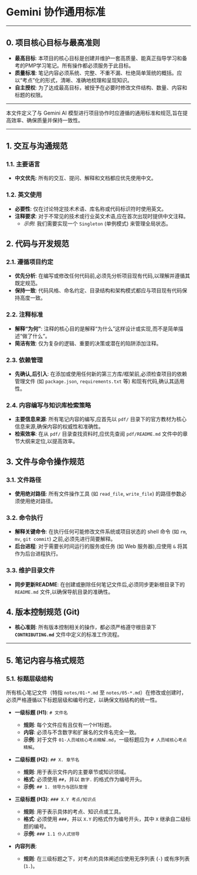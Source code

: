 # Gemini 协作通用标准

---

## 0. 项目核心目标与最高准则

- **最高目标**: 本项目的核心目标是创建并维护一套高质量、能真正指导学习和备考的PMP学习笔记。所有操作都必须服务于此目标。
- **质量标准**: 笔记内容必须系统、完整、不重不漏、杜绝简单笼统的概括。应以“考点”化的形式，清晰、准确地梳理和呈现知识。
- **自主授权**: 为了达成最高目标，被授予在必要时修改文件结构、数量、内容和标题的权限。

---

本文件定义了与 Gemini AI 模型进行项目协作时应遵循的通用标准和规范,旨在提高效率、确保质量并保持一致性。

---

## 1. 交互与沟通规范

### 1.1. 主要语言
- **中文优先**: 所有的交互、提问、解释和文档都应优先使用中文。

### 1.2. 英文使用
- **必要性**: 仅在讨论特定技术术语、库名称或代码标识符时使用英文。
- **注释要求**: 对于不常见的技术或行业英文术语,应在首次出现时提供中文注释。
  - *示例*: 我们需要实现一个 `Singleton` (单例模式) 来管理全局状态。

## 2. 代码与开发规范

### 2.1. 遵循项目约定
- **优先分析**: 在编写或修改任何代码前,必须先分析项目现有代码,以理解并遵循其既定规范。
- **保持一致**: 代码风格、命名约定、目录结构和架构模式都应与项目现有代码保持高度一致。

### 2.2. 注释标准
- **解释“为何”**: 注释的核心目的是解释“为什么”这样设计或实现,而不是简单描述“做了什么”。
- **简洁有效**: 仅为复杂的逻辑、重要的决策或潜在的陷阱添加注释。

### 2.3. 依赖管理
- **先确认,后引入**: 在添加或使用任何新的第三方库/框架前,必须检查项目的依赖管理文件 (如 `package.json`, `requirements.txt` 等) 和现有代码,确认其适用性。

### 2.4. 内容编写与知识库检索策略
- **主要信息来源**: 所有笔记内容的编写,应首先以 `pdf/` 目录下的官方教材为核心信息来源,确保内容的权威性和准确性。
- **检索效率**: 在从 `pdf/` 目录查找资料时,应优先查阅 `pdf/README.md` 文件中的章节大纲来定位,以提高效率。

## 3. 文件与命令操作规范

### 3.1. 文件路径
- **使用绝对路径**: 所有文件操作工具 (如 `read_file`, `write_file`) 的路径参数必须使用绝对路径。

### 3.2. 命令执行
- **解释关键命令**: 在执行任何可能修改文件系统或项目状态的 shell 命令 (如 `rm`, `mv`, `git commit`) 之前,必须先进行简要解释。
- **后台进程**: 对于需要长时间运行的服务或任务 (如 Web 服务器),应使用 `&` 将其作为后台进程执行。

### 3.3. 维护目录文件
- **同步更新README**: 在创建或删除任何笔记文件后,必须同步更新根目录下的 `README.md` 文件,以确保导航目录的准确性。

## 4. 版本控制规范 (Git)

- **核心准则**: 所有版本控制相关的操作，都必须严格遵守根目录下 **`CONTRIBUTING.md`** 文件中定义的标准工作流程。

---
## 5. 笔记内容与格式规范

### 5.1. 标题层级结构
所有核心笔记文件（特指 `notes/01-*.md` 至 `notes/05-*.md`）在修改或创建时，必须严格遵循以下标题层级和编号约定，以确保文档结构的统一性。

-   **一级标题 (H1)**: `# 文件名`
    -   **规则**: 每个文件应有且仅有一个H1标题。
    -   **内容**: 必须与不含数字和扩展名的文件名完全一致。
    -   **示例**: 对于文件 `01-人员域核心考点精解.md`，一级标题应为 `# 人员域核心考点精解`。

-   **二级标题 (H2)**: `## X. 章节名`
    -   **规则**: 用于表示文件内的主要章节或知识领域。
    -   **格式**: 必须使用 `##`，并以 `数字.` 的格式作为编号开头。
    -   **示例**: `## 1. 领导力与团队管理`

-   **三级标题 (H3)**: `### X.Y 考点/知识点`
    -   **规则**: 用于表示具体的考点、知识点或工具。
    -   **格式**: 必须使用 `###`，并以 `X.Y` 的格式作为编号开头，其中 `X` 继承自二级标题的编号。
    -   **示例**: `### 1.1 仆人式领导`

-   **内容列表**:
    -   **规则**: 在三级标题之下，对考点的具体阐述应使用无序列表 (`-`) 或有序列表 (`1.`)。